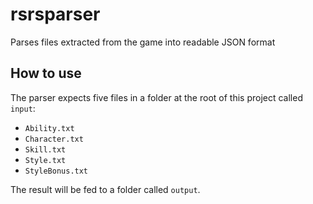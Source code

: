 # rsrsparser

Parses files extracted from the game into readable JSON format

## How to use

The parser expects five files in a folder at the root of this project called `input`:

* `Ability.txt`
* `Character.txt`
* `Skill.txt`
* `Style.txt`
* `StyleBonus.txt`

The result will be fed to a folder called `output`.